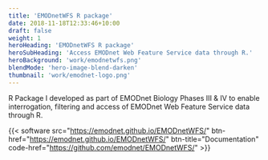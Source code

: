 ```yaml
---
title: 'EMODnetWFS R package'
date: 2018-11-18T12:33:46+10:00
draft: false
weight: 1
heroHeading: 'EMODnetWFS R package'
heroSubHeading: 'Access EMODnet Web Feature Service data through R.'
heroBackground: 'work/emodnetwfs.png'
blendMode: 'hero-image-blend-darken'
thumbnail: 'work/emodnet-logo.png'
---
```

R Package I developed as part of EMODnet Biology Phases III & IV to enable interrogation, filtering and access of EMODnet Web Feature Service data through R.

{{< software src="https://emodnet.github.io/EMODnetWFS/" btn-href="https://emodnet.github.io/EMODnetWFS/" 
btn-title="Documentation" code-href="https://github.com/emodnet/EMODnetWFS/" >}}

